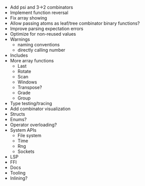 - Add psi and 3->2 combinators
- Implement function reversal
- Fix array showing
- Allow passing atoms as leaf/tree combinator binary functions?
- Improve parsing expectation errors
- Optimize for non-reused values
- Warnings
  - naming conventions
  - directly calling number
- Includes
- More array functions
  - Last
  - Rotate
  - Scan
  - Windows
  - Transpose?
  - Grade
  - Group
- Type testing/tracing
- Add combinator visualization
- Structs
- Enums?
- Operator overloading?
- System APIs
  - File system
  - Time
  - Rng
  - Sockets
- LSP
- FFI
- Docs
- Tooling
- Inlining?